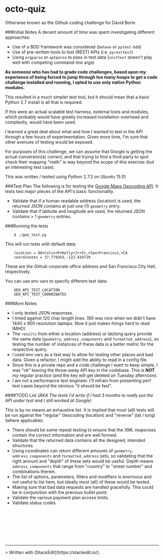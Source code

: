 # octo-quiz
Otherwise known as the Github coding challenge for David Borin

###Initial Notes
A decent amount of time was spent investigating different approaches:

* Use of a BDD framework was considered (`behave` or `pytest-bdd`)
* Use of pre-written tools to test (REST) APIs (i.e. `pyresttest`)
* Using `argparse` or `optparse` to pass in test data (`unittest` doesn't play well with competing command-line args)

**As someone who has had to grade code challenges, based upon my  experience of being forced to jump through too many hoops to get a code challenge installed and running, I opted to use only native Python modules.** 

This resulted in a much simpler test tool, but it should mean that a basic Python 2.7 install is all that is required.

If this were an actual scalable test harness, external tools and modules, which probably would have greatly increased installation overhead and complexity, would have been used.

I learned a great deal about what and how I wanted to test in the API through a few hours of experimentation.  Given more time, I'm sure that other avenues of testing would be exposed.

For purposes of this challenge, we can assume that Google is getting the actual conversion(s) correct, and that trying to find a third party to spot check their mapping "math" is way beyond the scope of this exercise (but an interesting test case).

This was written / tested using Python 2.7.3 on Ubuntu 15.10

###Test Plan
The following is for testing the [Google Maps Geocoding API](https://developers.google.com/maps/documentation/geocoding/intro).  It tests two major pieces of the API's basic functionality.

* Validate that if a human readable address (location) is used, the returned JSON contains at just one (1) `geometry` entry.
* Validate that if latitude and longitude are used, the returned JSON contains > 1 `geometry` entries.

###Running the tests

	    $ ./geo_test.py

This will run tests with default data:

		location = 88+Colin+P+Kelly+Jr+St,+San+Francisco,+CA
		coordinates = 37.779263,-122.419729

These are the Github corporate office address and San Francisco City Hall, respectively.

You can use env vars to specify different test data:

		GEO_API_TEST_LOCATION
		GEO_API_TEST_COORDINATES

###More Notes

* I only tested JSON responses.  
* I linted against 120 char length lines.  (80 was nice when we didn't have 1440 x 900 resolution laptops.  Now it just makes things hard to read IMHO)
* The `results` from either a location (address) or lat/long query provide the same data (`geometry`, `address_components` and `formatted_address`), so testing the number of instances of these data is a better metric for the respective query.
* I used env vars as a fast way to allow for testing other places and bad data.  Given a refactor, I might add the ability to read in a config file.
* Since this is a private repo and a code challenge I want to keep simple, I was "ok" leaving the throw-away API key in the codebase.  This is **NOT** my regular practice (and the key will get deleted on Tuesday afternoon).
* I am not a performance test engineer.  I'll refrain from presenting perf test cases beyond the obvious "it should be fast".

####TODO List
*(AKA The tests I'd write if I had 3 months to really put the API under test and I still worked at Google)*

This is by no means an exhaustive list. It is implied that most (all) tests will be run against the "regular" Geocoding (location) and "reverse" (lat / long) (where applicable).

* There should be some repeat testing to ensure that the XML responses contain the correct information and are well formed.
* Validate that the returned data contains all the designed, intended structures
* Using coordinates can return different amounts of `geometry`, `address_components` and `formatted_address` sets, so validating that the right amount and "depth" of these sets would be useful.  Depth means `address_components` that range from "country" to "street number" and combinations therein.
* The list of options, parameters, filters and modifiers is enormous and not useful to list here, but ideally most (all) of these would be tested.
* Making sure that bad data requests are handled gracefully.  This could be in conjunction with the previous bullet point.
* Validate the various payment plan access limits.
* Validate status codes.

</br>
</br>
</br>
</br>
</br>
</br>
<hr>
> Written with [StackEdit](https://stackedit.io/).
